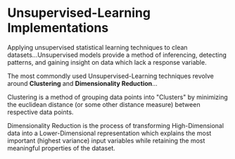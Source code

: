 # Unsupervised-Learning Implementations
Applying unsupervised statistical learning techniques to clean datasets...Unsupervised models provide a method of inferencing, detecting patterns, and gaining insight on data which lack a response variable.

The most commondly used Unsupervised-Learning techniques revolve around **Clustering** and **Dimensionality Reduction**...

Clustering is a method of grouping data points into "Clusters" by minimizing the euclidean distance (or some other distance measure) between respective data points.

Dimensionality Reduction is the process of transforming High-Dimensional data into a Lower-Dimensional representation which explains the most important (highest variance) input variables while retaining the most meaningful properties of the dataset.
